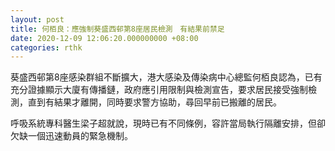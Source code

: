 ```yaml
---
layout: post
title: 何栢良：應強制葵盛西邨第8座居民檢測　有結果前禁足
date: 2020-12-09 12:06:20.000000000 +08:00
categories: rthk
---
```


葵盛西邨第8座感染群組不斷擴大，港大感染及傳染病中心總監何栢良認為，已有充分證據顯示大廈有傳播鏈，政府應引用限制與檢測宣告，要求居民接受強制檢測，直到有結果才離開，同時要求警方協助，尋回早前已搬離的居民。

呼吸系統專科醫生梁子超就說，現時已有不同條例，容許當局執行隔離安排，但卻欠缺一個迅速動員的緊急機制。
